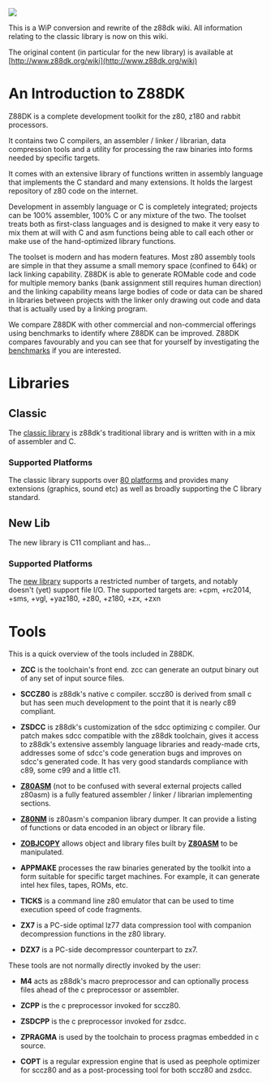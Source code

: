 ![](https://raw.githubusercontent.com/wiki/z88dk/z88dk/images/logo.gif)

This is a WiP conversion and rewrite of the z88dk wiki. All information relating to the classic library is now on this wiki.

The original content (in particular for the new library) is available at [http://www.z88dk.org/wiki](http://www.z88dk.org/wiki)

# An Introduction to Z88DK

Z88DK is a complete development toolkit for the z80, z180 and rabbit processors.

It contains two C compilers, an assembler / linker / librarian, data compression tools and a utility for processing the raw binaries into forms needed by specific targets.

It comes with an extensive library of functions written in assembly language that implements the C standard and many extensions.  It holds the largest repository of z80 code on the internet.

Development in assembly language or C is completely integrated; projects can be 100% assembler, 100% C or any mixture of the two.  The toolset treats both as first-class languages and is designed to make it very easy to mix them at will with C and asm functions being able to call each other or make use of the hand-optimized library functions.

The toolset is modern and has modern features.  Most z80 assembly tools are simple in that they assume a small memory space (confined to 64k) or lack linking capability.  Z88DK is able to generate ROMable code and code for multiple memory banks (bank assignment still requires human direction) and the linking capability means large bodies of code or data can be shared in libraries between projects with the linker only drawing out code and data that is actually used by a linking program.

We compare Z88DK with other commercial and non-commercial offerings using benchmarks to identify where Z88DK can be improved.  Z88DK compares favourably and you can see that for yourself by investigating the [benchmarks](https://github.com/z88dk/z88dk/tree/master/libsrc/_DEVELOPMENT/EXAMPLES/benchmarks) if you are interested.

#  Libraries

## Classic

The [classic library](Classic-Overview) is z88dk's traditional library and is written with in a mix of assembler and C.

### Supported Platforms

The classic library supports over [80 platforms](Platform) and provides many extensions (graphics, sound etc) as well as broadly supporting the C library standard.

## New Lib

The new library is C11 compliant and has...

### Supported Platforms

The [new library](Newlib-Overview) supports a restricted number of targets, and notably doesn't (yet) support file I/O. The supported targets are: +cpm, +rc2014, +sms, +vgl, +yaz180, +z80, +z180, +zx, +zxn

#  Tools

This is a quick overview of the tools included in Z88DK.

* **ZCC** is the toolchain's front end. zcc can generate an output binary out of any set of input source files.

* **SCCZ80** is z88dk's native c compiler. sccz80 is derived from small c but has seen much development to the point that it is nearly c89 compliant.

* **ZSDCC** is z88dk's customization of the sdcc optimizing c compiler. Our patch makes sdcc compatible with the z88dk toolchain, gives it access to z88dk's extensive assembly language libraries and ready-made crts, addresses some of sdcc's code generation bugs and improves on sdcc's generated code.  It has very good standards compliance with c89, some c99 and a little c11.

* **[Z80ASM](Tool-z80asm)** (not to be confused with several external projects called z80asm) is a fully featured assembler / linker / librarian implementing sections.

* **[Z80NM](Tool-z80nm)** is z80asm's companion library dumper. It can provide a listing of functions or data encoded in an object or library file.

* **[ZOBJCOPY](Tool-zobjcopy)** allows object and library files built by **[Z80ASM](Tool-z80asm)** to be manipulated.

* **APPMAKE** processes the raw binaries generated by the toolkit into a form suitable for specific target machines. For example, it can generate intel hex files, tapes, ROMs, etc.

* **TICKS** is a command line z80 emulator that can be used to time execution speed of code fragments.

* **ZX7** is a PC-side optimal lz77 data compression tool with companion decompression functions in the z80 library.

* **DZX7** is a PC-side decompressor counterpart to zx7.

These tools are not normally directly invoked by the user:

* **M4** acts as z88dk's macro preprocessor and can optionally process files ahead of the c preprocessor or assembler.

* **ZCPP** is the c preprocessor invoked for sccz80.

* **ZSDCPP** is the c preprocessor invoked for zsdcc.

* **ZPRAGMA** is used by the toolchain to process pragmas embedded in c source.

* **COPT** is a regular expression engine that is used as peephole optimizer for sccz80 and as a post-processing tool for both sccz80 and zsdcc.